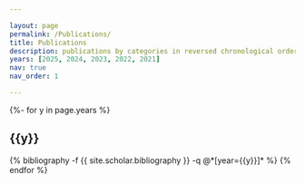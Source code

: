 ```yaml
---

layout: page
permalink: /Publications/
title: Publications
description: publications by categories in reversed chronological order. generated by jekyll-scholar.
years: [2025, 2024, 2023, 2022, 2021]
nav: true
nav_order: 1

---
```


<!-- _pages/publications.md -->

<div class="publications">

{%- for y in page.years %}
  <h2 class="year">{{y}}</h2>
  {% bibliography -f {{ site.scholar.bibliography }} -q @*[year={{y}}]* %}
{% endfor %}

</div>
